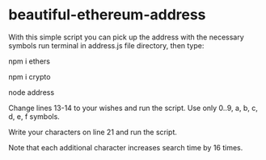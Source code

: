 # beautiful-ethereum-address
With this simple script you can pick up the address with the necessary symbols
run terminal in address.js file directory, then type:

npm i ethers

npm i crypto

node address

Change lines 13-14 to your wishes and run the script. Use only 0..9, a, b, c, d, e, f symbols. 

Write your characters on line 21 and run the script. 

Note that each additional character increases search time by 16 times.

